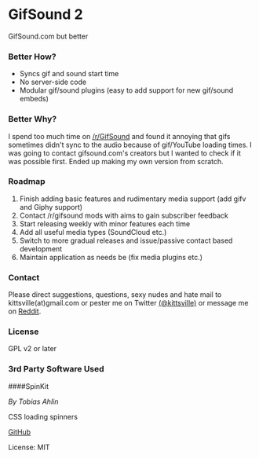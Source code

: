 # GifSound 2

GifSound.com but better

### Better How?

- Syncs gif and sound start time
- No server-side code
- Modular gif/sound plugins (easy to add support for new gif/sound embeds)

### Better Why?

I spend too much time on [/r/GifSound](http://reddit.com/r/gifsound) and found it annoying that gifs sometimes didn't sync to the audio because of gif/YouTube loading times. I was going to contact gifsound.com's creators but I wanted to check if it was possible first. Ended up making my own version from scratch.

### Roadmap

1. Finish adding basic features and rudimentary media support (add gifv and Giphy support)
2. Contact /r/gifsound mods with aims to gain subscriber feedback
3. Start releasing weekly with minor features each time
4. Add all useful media types (SoundCloud etc.)
5. Switch to more gradual releases and issue/passive contact based development
6. Maintain application as needs be (fix media plugins etc.)

### Contact

Please direct suggestions, questions, sexy nudes and hate mail to kittsville(at)gmail.com or pester me on Twitter [(@kittsville)](https://twitter.com/kittsville) or message me on [Reddit](http://reddit.com/user/kittsville/).

### License

GPL v2 or later

### 3rd Party Software Used

####SpinKit

*By Tobias Ahlin*

CSS loading spinners

[GitHub](https://github.com/tobiasahlin/SpinKit)

License: MIT

